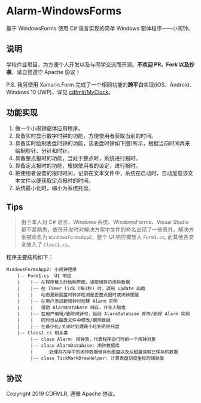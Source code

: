 # Alarm-WindowsForms

基于 WindowsForms 使用 C# 语言实现的简单 Windows 窗体程序——小闹钟。

## 说明

学校作业项目，为方便个人开发以及与同学交流而开源。**不欢迎 PR、Fork 以及抄袭**，请自觉遵守 Apache 协议！

P.S. 我另使用 Xamarin.Form 完成了一个相同功能的**跨平台**实现(iOS、Android、Windows 10 UWP)，详见 [cdfmlr/MyClock](https://github.com/cdfmlr/MyClock)。

## 功能实现

1. 做一个小闹钟窗体应用程序。
2. 具备实时显示数字时钟的功能，方便使用者获取当前的时间。
3. 具备实时绘制表盘时钟的功能，该表盘时钟如下图1所示，根据当前时间再来绘制秒针、分针和时针。
4. 具备整点报时的功能，当处于整点时，系统进行报时。
5. 具备定点报时的功能，根据使用者的设定，进行报时。
6. 把使用者设置的报时时间，记录在文本文件中，系统在启动时，自动加载该文本文件以便获取定点报时的时间。
7. 系统最小化时，缩小为系统托盘。

## Tips

> 由于本人对 C# 语言、Windows 系统、WindowsForms、Visual Studio 都不甚熟悉，故在开发时对解决方案中文件的命名出现了一些意外，解决方案被命名为 `WindowsFormsApp2`，整个 UI 响应被放入 `Form1.cs`, 而其他各类全放入了 `Class1.cs`。

程序主要结构如下：

```
WindowsFormsApp2: 小闹钟程序
    |-- Form1.cs  UI 响应
    |    |-- 在程序载入时绘制界面，读取储存的闹钟数据
    |    |-- 在 Timer Tick (每1秒) 时，调用 update 函数
    |	 |	 动态更新圆盘时钟并检测是否整点报时或闹钟提醒
    |    |-- 在用户添加新闹钟时创建 Alarm 实例
    |	 |	 借助 AlarmDatabase 储存，并写入磁盘
    |    |-- 在用户编辑/删除闹钟时，借助 AlarmDatabase 修改/删除 Alarm 实例
    |	 |	 同时也从磁盘文件中修改/删除数据
    |    |-- 在最小化/关闭时处理最小化到系统托盘
    |-- Class1.cs 相关类
         |-- class Alarm: 闹钟类，代表程序运行时的一个闹钟对象
         |-- class AlarmDatabase: 闹钟数据库
         |      处理将内存中的闹钟数据储存到磁盘以及从磁盘读取已保存的数据
         |-- class TickMarkDrawHelper: 计算表盘刻度坐标的辅助类
```

## 协议

Copyright 2019 CDFMLR, 遵循 Apache 协议。

